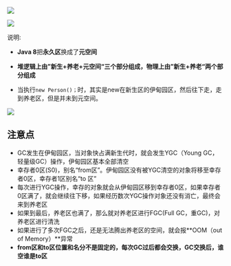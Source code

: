 ![](https://youpaiyun.zongqilive.cn/image/20200318143732.png)



![](https://youpaiyun.zongqilive.cn/image/20200318143641.png)

说明:

- **Java 8**把**永久区**换成了**元空间**

- **堆逻辑上由”新生+养老+元空间“三个部分组成，物理上由”新生+养老“两个部分组成**

- 当执行`new Person()；`时，其实是new在新生区的伊甸园区，然后往下走，走到养老区，但是并未到元空间。

![](https://youpaiyun.zongqilive.cn/image/20200318144424.png)



## 注意点

- GC发生在伊甸园区，当对象快占满新生代时，就会发生YGC（Young GC，轻量级GC）操作，伊甸园区基本全部清空
- 幸存者0区(S0)，别名“from区”。伊甸园区没有被YGC清空的对象将移至幸存者0区，幸存者1区别名“to 区”
- 每次进行YGC操作，幸存的对象就会从伊甸园区移到幸存者0区，如果幸存者0区满了，就会继续往下移，如果经历数次YGC操作对象还没有消亡，最终会来到养老区
- 如果到最后，养老区也满了，那么就对养老区进行FGC(Full GC，重GC)，对养老区进行清洗
- 如果进行了多次FGC之后，还是无法腾出养老区的空间，就会报**OOM（out of Memory）**异常
- **from区和to区位置和名分不是固定的，每次GC过后都会交换，GC交换后，谁空谁是to区**



























































































































